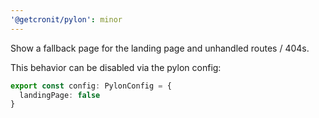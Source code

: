 ```yaml
---
'@getcronit/pylon': minor
---
```


Show a fallback page for the landing page and unhandled routes / 404s.

This behavior can be disabled via the pylon config:

```ts
export const config: PylonConfig = {
  landingPage: false
}
```

